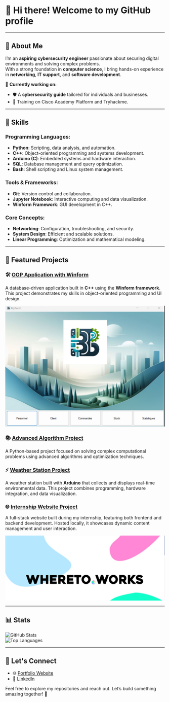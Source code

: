 # 👋 Hi there! Welcome to my GitHub profile  
 

---

## 🌟 About Me  

I’m an **aspiring cybersecurity engineer** passionate about securing digital environments and solving complex problems.  
With a strong foundation in **computer science**, I bring hands-on experience in **networking**, **IT support**, and **software development**.  

🌟 **Currently working on:**  
- 🛡️ A **cybersecurity guide** tailored for individuals and businesses.  
- 🤝 Training on Cisco Academy Platform and Tryhackme.  

---

## 🔧 Skills  

### Programming Languages:  
- **Python**: Scripting, data analysis, and automation.  
- **C++**: Object-oriented programming and systems development.  
- **Arduino (C)**: Embedded systems and hardware interaction.  
- **SQL**: Database management and query optimization.  
- **Bash**: Shell scripting and Linux system management.  

### Tools & Frameworks:  
- **Git**: Version control and collaboration.  
- **Jupyter Notebook**: Interactive computing and data visualization.  
- **Winform Framework**: GUI development in C++.  

### Core Concepts:  
- **Networking**: Configuration, troubleshooting, and security.  
- **System Design**: Efficient and scalable solutions.  
- **Linear Programming**: Optimization and mathematical modeling.  

---

## 📂 Featured Projects  

### 🛠 [OOP Application with Winform](https://github.com/GHmysa/ProjetPOO)  
A database-driven application built in **C++** using the **Winform framework**. This project demonstrates my skills in object-oriented programming and UI design. 

![OOP Project](https://github.com/GHmysa/GHmysa/blob/main/POO%20Project%20A2.png)  

### 📚 [Advanced Algorithm Project](https://github.com/GHmysa/AdvancedAlgorithmsProject)  
A Python-based project focused on solving complex computational problems using advanced algorithms and optimization techniques.   

### ⚡ [Weather Station Project](https://github.com/GHmysa/Arduino-Weather-Station)  
A weather station built with **Arduino** that collects and displays real-time environmental data. This project combines programming, hardware integration, and data visualization.  

### 🌐 [Internship Website Project](https://github.com/GHmysa/internship-website)  
A full-stack website built during my internship, featuring both frontend and backend development. Hosted locally, it showcases dynamic content management and user interaction.

![Internship Website](https://github.com/GHmysa/GHmysa/blob/main/Where%20to%20works.png) 

---

## 📊 Stats  

![GitHub Stats](https://github-readme-stats.vercel.app/api?username=GHmysa&show_icons=true&theme=radical)  
![Top Languages](https://github-readme-stats.vercel.app/api/top-langs/?username=GHmysa&layout=compact&theme=radical)  

---

## 💬 Let's Connect  

- 🌐 [Portfolio Website](https://your-portfolio-link.com)   
- 💼 [LinkedIn](https://www.linkedin.com/in/mhaas02/)  

Feel free to explore my repositories and reach out. Let’s build something amazing together! 🚀  
